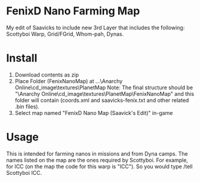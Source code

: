 # FenixD Nano Farming Map
My edit of Saavicks to include new 3rd Layer that includes the following: Scottyboi Warp, Grid/FGrid, Whom-pah, Dynas. 

# Install
1. Download contents as zip
2. Place Folder (FenixNanoMap) at ...\Anarchy Online\cd_image\textures\PlanetMap
  Note: The final structure should be "\Anarchy Online\cd_image\textures\PlanetMap\FenixNanoMap" and this folder will contain (coords.xml and saavicks-fenix.txt and other related .bin files).
3. Select map named "FenixD Nano Map (Saavick's Edit)" in-game

# Usage
This is intended for farming nanos in missions and from Dyna camps.
The names listed on the map are the ones required by Scottyboi. For example, for ICC (on the map the code for this warp is "ICC"). So you would type /tell Scottyboi ICC.
